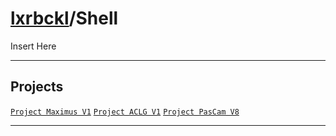# [lxrbckl](https://github.com/lxRbckl/lxRbckl/blob/main/README.md)/Shell
<p align="justify">
Insert Here
</p>

---

## Projects
[`Project Maximus V1`](https://github.com/lxRbckl/Project-Maximus/tree/V1) 
[`Project ACLG V1`](https://github.com/lxRbckl/Project-ACLG/tree/V1)
[`Project PasCam V8`](https://github.com/lxRbckl/Project-PasCam/wiki/Usage)

---